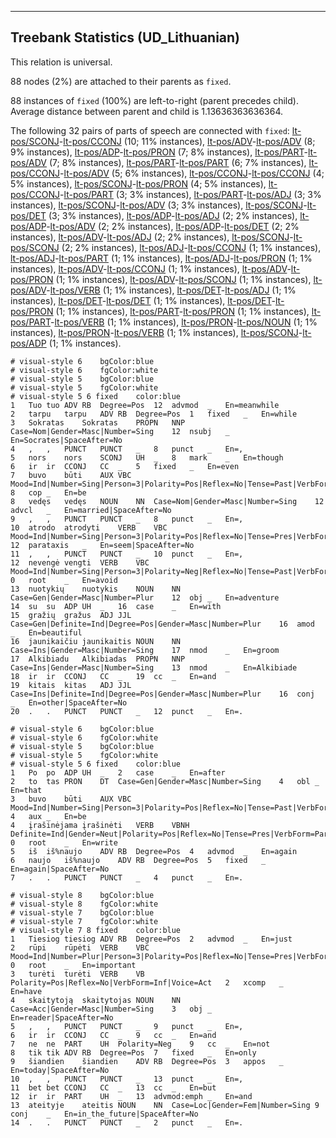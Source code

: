 

--------------------------------------------------------------------------------

## Treebank Statistics (UD_Lithuanian)

This relation is universal.

88 nodes (2%) are attached to their parents as `fixed`.

88 instances of `fixed` (100%) are left-to-right (parent precedes child).
Average distance between parent and child is 1.13636363636364.

The following 32 pairs of parts of speech are connected with `fixed`: [lt-pos/SCONJ]()-[lt-pos/CCONJ]() (10; 11% instances), [lt-pos/ADV]()-[lt-pos/ADV]() (8; 9% instances), [lt-pos/ADP]()-[lt-pos/PRON]() (7; 8% instances), [lt-pos/PART]()-[lt-pos/ADV]() (7; 8% instances), [lt-pos/PART]()-[lt-pos/PART]() (6; 7% instances), [lt-pos/CCONJ]()-[lt-pos/ADV]() (5; 6% instances), [lt-pos/CCONJ]()-[lt-pos/CCONJ]() (4; 5% instances), [lt-pos/SCONJ]()-[lt-pos/PRON]() (4; 5% instances), [lt-pos/CCONJ]()-[lt-pos/PART]() (3; 3% instances), [lt-pos/PART]()-[lt-pos/ADJ]() (3; 3% instances), [lt-pos/SCONJ]()-[lt-pos/ADV]() (3; 3% instances), [lt-pos/SCONJ]()-[lt-pos/DET]() (3; 3% instances), [lt-pos/ADP]()-[lt-pos/ADJ]() (2; 2% instances), [lt-pos/ADP]()-[lt-pos/ADV]() (2; 2% instances), [lt-pos/ADP]()-[lt-pos/DET]() (2; 2% instances), [lt-pos/ADV]()-[lt-pos/ADJ]() (2; 2% instances), [lt-pos/SCONJ]()-[lt-pos/SCONJ]() (2; 2% instances), [lt-pos/ADJ]()-[lt-pos/CCONJ]() (1; 1% instances), [lt-pos/ADJ]()-[lt-pos/PART]() (1; 1% instances), [lt-pos/ADJ]()-[lt-pos/PRON]() (1; 1% instances), [lt-pos/ADV]()-[lt-pos/CCONJ]() (1; 1% instances), [lt-pos/ADV]()-[lt-pos/PRON]() (1; 1% instances), [lt-pos/ADV]()-[lt-pos/SCONJ]() (1; 1% instances), [lt-pos/ADV]()-[lt-pos/VERB]() (1; 1% instances), [lt-pos/DET]()-[lt-pos/ADJ]() (1; 1% instances), [lt-pos/DET]()-[lt-pos/DET]() (1; 1% instances), [lt-pos/DET]()-[lt-pos/PRON]() (1; 1% instances), [lt-pos/PART]()-[lt-pos/PRON]() (1; 1% instances), [lt-pos/PART]()-[lt-pos/VERB]() (1; 1% instances), [lt-pos/PRON]()-[lt-pos/NOUN]() (1; 1% instances), [lt-pos/PRON]()-[lt-pos/VERB]() (1; 1% instances), [lt-pos/SCONJ]()-[lt-pos/ADP]() (1; 1% instances).


~~~ conllu
# visual-style 6	bgColor:blue
# visual-style 6	fgColor:white
# visual-style 5	bgColor:blue
# visual-style 5	fgColor:white
# visual-style 5 6 fixed	color:blue
1	Tuo	tuo	ADV	RB	Degree=Pos	12	advmod	_	En=meanwhile
2	tarpu	tarpu	ADV	RB	Degree=Pos	1	fixed	_	En=while
3	Sokratas	Sokratas	PROPN	NNP	Case=Nom|Gender=Masc|Number=Sing	12	nsubj	_	En=Socrates|SpaceAfter=No
4	,	,	PUNCT	PUNCT	_	8	punct	_	En=,
5	nors	nors	SCONJ	UH	_	8	mark	_	En=though
6	ir	ir	CCONJ	CC	_	5	fixed	_	En=even
7	buvo	būti	AUX	VBC	Mood=Ind|Number=Sing|Person=3|Polarity=Pos|Reflex=No|Tense=Past|VerbForm=Fin|Voice=Act	8	cop	_	En=be
8	vedęs	vedęs	NOUN	NN	Case=Nom|Gender=Masc|Number=Sing	12	advcl	_	En=married|SpaceAfter=No
9	,	,	PUNCT	PUNCT	_	8	punct	_	En=,
10	atrodo	atrodyti	VERB	VBC	Mood=Ind|Number=Sing|Person=3|Polarity=Pos|Reflex=No|Tense=Pres|VerbForm=Fin|Voice=Act	12	parataxis	_	En=seem|SpaceAfter=No
11	,	,	PUNCT	PUNCT	_	10	punct	_	En=,
12	nevengė	vengti	VERB	VBC	Mood=Ind|Number=Sing|Person=3|Polarity=Neg|Reflex=No|Tense=Past|VerbForm=Fin|Voice=Act	0	root	_	En=avoid
13	nuotykių	nuotykis	NOUN	NN	Case=Gen|Gender=Masc|Number=Plur	12	obj	_	En=adventure
14	su	su	ADP	UH	_	16	case	_	En=with
15	gražių	gražus	ADJ	JJL	Case=Gen|Definite=Ind|Degree=Pos|Gender=Masc|Number=Plur	16	amod	_	En=beautiful
16	jaunikaičiu	jaunikaitis	NOUN	NN	Case=Ins|Gender=Masc|Number=Sing	17	nmod	_	En=groom
17	Alkibiadu	Alkibiadas	PROPN	NNP	Case=Ins|Gender=Masc|Number=Sing	13	nmod	_	En=Alkibiade
18	ir	ir	CCONJ	CC	_	19	cc	_	En=and
19	kitais	kitas	ADJ	JJL	Case=Ins|Definite=Ind|Degree=Pos|Gender=Masc|Number=Plur	16	conj	_	En=other|SpaceAfter=No
20	.	.	PUNCT	PUNCT	_	12	punct	_	En=.

~~~


~~~ conllu
# visual-style 6	bgColor:blue
# visual-style 6	fgColor:white
# visual-style 5	bgColor:blue
# visual-style 5	fgColor:white
# visual-style 5 6 fixed	color:blue
1	Po	po	ADP	UH	_	2	case	_	En=after
2	to	tas	PRON	DT	Case=Gen|Gender=Masc|Number=Sing	4	obl	_	En=that
3	buvo	būti	AUX	VBC	Mood=Ind|Number=Sing|Person=3|Polarity=Pos|Reflex=No|Tense=Past|VerbForm=Fin|Voice=Act	4	aux	_	En=be
4	įrašinėjama	įrašinėti	VERB	VBNH	Definite=Ind|Gender=Neut|Polarity=Pos|Reflex=No|Tense=Pres|VerbForm=Part|Voice=Pass	0	root	_	En=write
5	iš	iš%naujo	ADV	RB	Degree=Pos	4	advmod	_	En=again
6	naujo	iš%naujo	ADV	RB	Degree=Pos	5	fixed	_	En=again|SpaceAfter=No
7	.	.	PUNCT	PUNCT	_	4	punct	_	En=.

~~~


~~~ conllu
# visual-style 8	bgColor:blue
# visual-style 8	fgColor:white
# visual-style 7	bgColor:blue
# visual-style 7	fgColor:white
# visual-style 7 8 fixed	color:blue
1	Tiesiog	tiesiog	ADV	RB	Degree=Pos	2	advmod	_	En=just
2	rūpi	rūpėti	VERB	VBC	Mood=Ind|Number=Plur|Person=3|Polarity=Pos|Reflex=No|Tense=Pres|VerbForm=Fin|Voice=Act	0	root	_	En=important
3	turėti	turėti	VERB	VB	Polarity=Pos|Reflex=No|VerbForm=Inf|Voice=Act	2	xcomp	_	En=have
4	skaitytoją	skaitytojas	NOUN	NN	Case=Acc|Gender=Masc|Number=Sing	3	obj	_	En=reader|SpaceAfter=No
5	,	,	PUNCT	PUNCT	_	9	punct	_	En=,
6	ir	ir	CCONJ	CC	_	9	cc	_	En=and
7	ne	ne	PART	UH	Polarity=Neg	9	cc	_	En=not
8	tik	tik	ADV	RB	Degree=Pos	7	fixed	_	En=only
9	šiandien	šiandien	ADV	RB	Degree=Pos	3	appos	_	En=today|SpaceAfter=No
10	,	,	PUNCT	PUNCT	_	13	punct	_	En=,
11	bet	bet	CCONJ	CC	_	13	cc	_	En=but
12	ir	ir	PART	UH	_	13	advmod:emph	_	En=and
13	ateityje	ateitis	NOUN	NN	Case=Loc|Gender=Fem|Number=Sing	9	conj	_	En=in_the_future|SpaceAfter=No
14	.	.	PUNCT	PUNCT	_	2	punct	_	En=.

~~~



